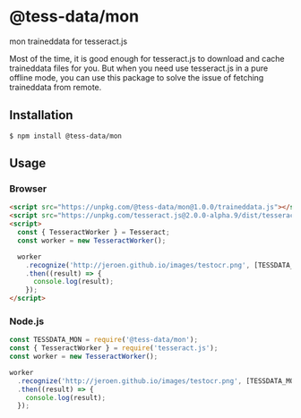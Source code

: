 # @tess-data/mon

mon traineddata for tesseract.js

Most of the time, it is good enough for tesseract.js to download and cache traineddata files for you.
But when you need use tesseract.js in a pure offline mode, you can use this package to solve the issue of fetching traineddata from remote.

## Installation

```
$ npm install @tess-data/mon
```

## Usage

### Browser

```html
<script src="https://unpkg.com/@tess-data/mon@1.0.0/traineddata.js"></script>
<script src="https://unpkg.com/tesseract.js@2.0.0-alpha.9/dist/tesseract.min.js"></script>
<script>
  const { TesseractWorker } = Tesseract;
  const worker = new TesseractWorker();

  worker
    .recognize('http://jeroen.github.io/images/testocr.png', [TESSDATA_MON])
    .then((result) => {
      console.log(result);
    });
</script>
```

### Node.js

```javascript
const TESSDATA_MON = require('@tess-data/mon');
const { TesseractWorker } = require('tesseract.js');
const worker = new TesseractWorker();

worker
  .recognize('http://jeroen.github.io/images/testocr.png', [TESSDATA_MON])
  .then((result) => {
    console.log(result);
  });
```
